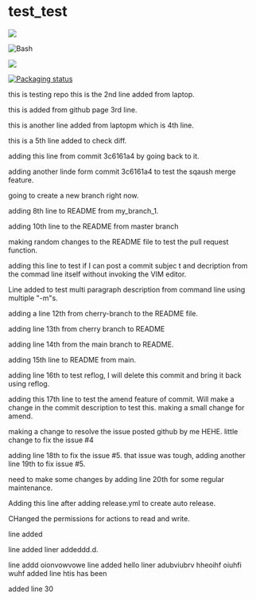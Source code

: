 # test_test

<a href="./LICENSE"><img src="https://img.shields.io/badge/license-MIT-blue.svg"></a>

![Bash](https://img.shields.io/badge/Bash-v4.4%5E-green?logo=GNU%20bash)

<a href="https://tiswww.case.edu/php/chet/bash/bashtop.html"><img src="https://img.shields.io/badge/Bash-v4.4%5E-green?logo=GNU%20bash"></a>

<a href="https://repology.org/metapackage/ipxe"><img src="https://repology.org/badge/tiny-repos/ipxe.svg" alt="Packaging status"></a>

this is testing repo
this is the 2nd line added from laptop.

this is added from github page 3rd line.

this is another line added from laptopm which is 4th line.

this is a 5th line added to check diff.

adding this line from commit 3c6161a4 by going back to it.

adding another linde form commit 3c6161a4 to test the sqaush merge feature.

going to create a new branch right now.

adding 8th line to README from my_branch_1.

adding 10th line to the README from master branch 

making random changes to the README file to test the pull request function.

adding this line to test if I can post a commit subjec
t and decription from the commad line itself without invoking the VIM editor.

Line added to test multi paragraph description from command line using multiple "-m"s.

adding a line 12th from cherry-branch to the README file.

adding line 13th from cherry branch to README

adding line 14th from the main branch to README.

adding 15th line to README from main.

adding line 16th to test reflog, I will delete this commit and bring it back using reflog.

adding this 17th line to test the amend feature of commit. Will make a change in the commit description to test this. making a small change for amend.

making a change to resolve the issue posted github by me HEHE.
little change to fix the issue #4

adding line 18th to fix the issue #5.
that issue was tough, adding another line 19th to fix issue #5.

need to make some changes by adding line 20th for some regular maintenance.

Adding this line after adding release.yml to create auto release.

CHanged the permissions for actions to read and write.

line added 

line added
liner addeddd.d.

line addd oionvowvowe
line added hello 
liner adubviubrv 
hheoihf oiuhfi wuhf
added line htis has been 

added line 30
